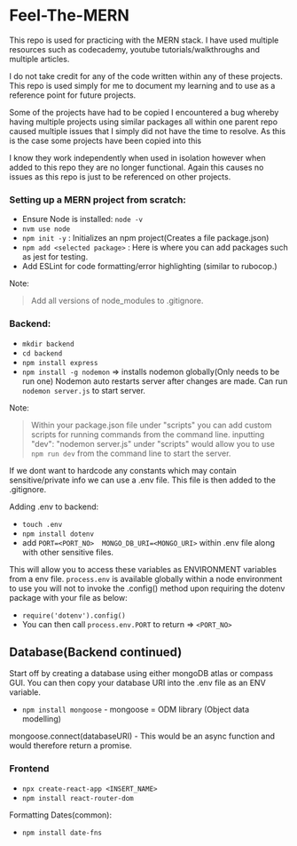 # Feel-The-MERN

This repo is used for practicing with the MERN stack. I have used multiple resources such as codecademy, youtube tutorials/walkthroughs and multiple articles. 

I do not take credit for any of the code written within any of these projects. This repo is used simply for me to document my learning and to use as a reference point for future projects.

Some of the projects have had to be copied 
I encountered a bug whereby having multiple projects using similar packages all within one parent repo caused multiple issues that I simply did not have the time to resolve.
As this is the case some projects have been copied into this 

I know they work independently when used in isolation however when added to this repo they are no longer functional. Again this causes no issues as this repo is just to be referenced on other projects. 

### Setting up a MERN project from scratch:
* Ensure Node is installed: ```node -v```
* ```nvm use node```
* ```npm init -y``` : Initializes an npm project(Creates a file package.json)
* ```npm add <selected package>``` : Here is where you can add packages such as jest for testing. 
* Add ESLint for code formatting/error highlighting (similar to rubocop.)

Note: 
> Add all versions of node_modules to .gitignore.

### Backend:
* ```mkdir backend```
* ```cd backend```
* ```npm install express```
* ```npm install -g nodemon``` => installs nodemon globally(Only needs to be run one) Nodemon auto restarts server after changes are made. Can run ```nodemon server.js``` to start server.

Note: 
> Within your package.json file under "scripts" you can add custom scripts for running commands from the command line.
> inputting "dev": "nodemon server.js" under "scripts" would allow you to use ```npm run dev``` from the command line to start the server.

If we dont want to hardcode any constants which may contain sensitive/private info we can use a .env file. This file is then added to the .gitignore.

Adding .env to backend:
* ```touch .env```
* ```npm install dotenv```
* add ```PORT=<PORT_NO>  MONGO_DB_URI=<MONGO_URI>``` within .env file along with other sensitive files.

This will allow you to access these variables as ENVIRONMENT variables from a env file. 
```process.env``` is available globally within a node environment to use you will not to invoke the .config() method upon requiring the dotenv package with your file as below:
* ```require('dotenv').config()```
* You can then call ```process.env.PORT``` to return => ```<PORT_NO>```

## Database(Backend continued)
Start off by creating a database using either mongoDB atlas or compass GUI. You can then copy your database URI into the .env file as an ENV variable. 
* ```npm install mongoose``` - mongoose = ODM library (Object data modelling)

mongoose.connect(databaseURI) - This would be an async function and would therefore return a promise.


### Frontend
* ```npx create-react-app <INSERT_NAME>```
* ```npm install react-router-dom```

Formatting Dates(common):
* ```npm install date-fns```
